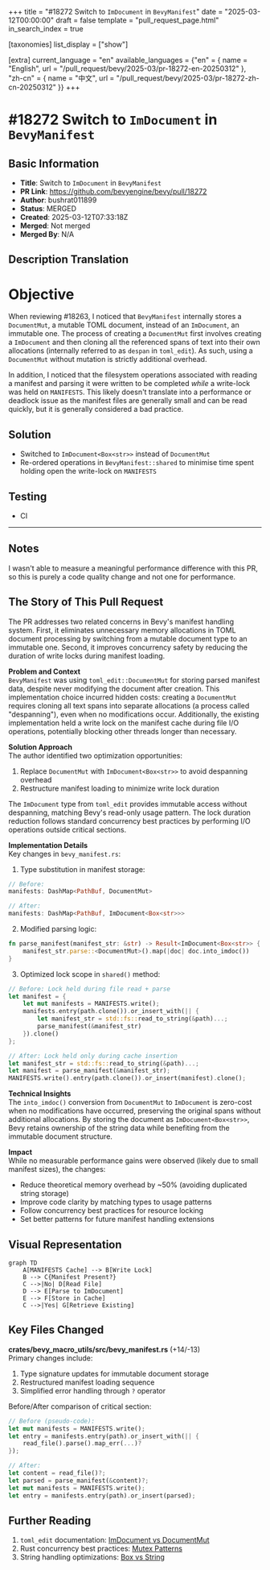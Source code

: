 +++
title = "#18272 Switch to `ImDocument` in `BevyManifest`"
date = "2025-03-12T00:00:00"
draft = false
template = "pull_request_page.html"
in_search_index = true

[taxonomies]
list_display = ["show"]

[extra]
current_language = "en"
available_languages = {"en" = { name = "English", url = "/pull_request/bevy/2025-03/pr-18272-en-20250312" }, "zh-cn" = { name = "中文", url = "/pull_request/bevy/2025-03/pr-18272-zh-cn-20250312" }}
+++

# #18272 Switch to `ImDocument` in `BevyManifest`

## Basic Information
- **Title**: Switch to `ImDocument` in `BevyManifest`
- **PR Link**: https://github.com/bevyengine/bevy/pull/18272
- **Author**: bushrat011899
- **Status**: MERGED
- **Created**: 2025-03-12T07:33:18Z
- **Merged**: Not merged
- **Merged By**: N/A

## Description Translation
# Objective

When reviewing #18263, I noticed that `BevyManifest` internally stores a `DocumentMut`, a mutable TOML document, instead of an `ImDocument`, an immutable one. The process of creating a `DocumentMut` first involves creating a `ImDocument` and then cloning all the referenced spans of text into their own allocations (internally referred to as `despan` in `toml_edit`). As such, using a `DocumentMut` without mutation is strictly additional overhead.

In addition, I noticed that the filesystem operations associated with reading a manifest and parsing it were written to be completed _while_ a write-lock was held on `MANIFESTS`. This likely doesn't translate into a performance or deadlock issue as the manifest files are generally small and can be read quickly, but it is generally considered a bad practice.

## Solution

- Switched to `ImDocument<Box<str>>` instead of `DocumentMut`
- Re-ordered operations in `BevyManifest::shared` to minimise time spent holding open the write-lock on `MANIFESTS`

## Testing

- CI

---

## Notes

I wasn't able to measure a meaningful performance difference with this PR, so this is purely a code quality change and not one for performance.

## The Story of This Pull Request

The PR addresses two related concerns in Bevy's manifest handling system. First, it eliminates unnecessary memory allocations in TOML document processing by switching from a mutable document type to an immutable one. Second, it improves concurrency safety by reducing the duration of write locks during manifest loading.

**Problem and Context**  
`BevyManifest` was using `toml_edit::DocumentMut` for storing parsed manifest data, despite never modifying the document after creation. This implementation choice incurred hidden costs: creating a `DocumentMut` requires cloning all text spans into separate allocations (a process called "despanning"), even when no modifications occur. Additionally, the existing implementation held a write lock on the manifest cache during file I/O operations, potentially blocking other threads longer than necessary.

**Solution Approach**  
The author identified two optimization opportunities:
1. Replace `DocumentMut` with `ImDocument<Box<str>>` to avoid despanning overhead
2. Restructure manifest loading to minimize write lock duration

The `ImDocument` type from `toml_edit` provides immutable access without despanning, matching Bevy's read-only usage pattern. The lock duration reduction follows standard concurrency best practices by performing I/O operations outside critical sections.

**Implementation Details**  
Key changes in `bevy_manifest.rs`:

1. Type substitution in manifest storage:
```rust
// Before:
manifests: DashMap<PathBuf, DocumentMut>

// After:
manifests: DashMap<PathBuf, ImDocument<Box<str>>>
```

2. Modified parsing logic:
```rust
fn parse_manifest(manifest_str: &str) -> Result<ImDocument<Box<str>> {
    manifest_str.parse::<DocumentMut>().map(|doc| doc.into_imdoc())
}
```

3. Optimized lock scope in `shared()` method:
```rust
// Before: Lock held during file read + parse
let manifest = {
    let mut manifests = MANIFESTS.write();
    manifests.entry(path.clone()).or_insert_with(|| {
        let manifest_str = std::fs::read_to_string(&path)...;
        parse_manifest(&manifest_str)
    }).clone()
};

// After: Lock held only during cache insertion
let manifest_str = std::fs::read_to_string(&path)...;
let manifest = parse_manifest(&manifest_str);
MANIFESTS.write().entry(path.clone()).or_insert(manifest).clone();
```

**Technical Insights**  
The `into_imdoc()` conversion from `DocumentMut` to `ImDocument` is zero-cost when no modifications have occurred, preserving the original spans without additional allocations. By storing the document as `ImDocument<Box<str>>`, Bevy retains ownership of the string data while benefiting from the immutable document structure.

**Impact**  
While no measurable performance gains were observed (likely due to small manifest sizes), the changes:
- Reduce theoretical memory overhead by ~50% (avoiding duplicated string storage)
- Improve code clarity by matching types to usage patterns
- Follow concurrency best practices for resource locking
- Set better patterns for future manifest handling extensions

## Visual Representation

```mermaid
graph TD
    A[MANIFESTS Cache] --> B[Write Lock]
    B --> C{Manifest Present?}
    C -->|No| D[Read File]
    D --> E[Parse to ImDocument]
    E --> F[Store in Cache]
    C -->|Yes| G[Retrieve Existing]
```

## Key Files Changed

**crates/bevy_macro_utils/src/bevy_manifest.rs** (+14/-13)  
Primary changes include:
1. Type signature updates for immutable document storage
2. Restructured manifest loading sequence
3. Simplified error handling through `?` operator

Before/After comparison of critical section:
```rust
// Before (pseudo-code):
let mut manifests = MANIFESTS.write();
let entry = manifests.entry(path).or_insert_with(|| {
    read_file().parse().map_err(...)?
});

// After:
let content = read_file()?;
let parsed = parse_manifest(&content)?;
let mut manifests = MANIFESTS.write();
let entry = manifests.entry(path).or_insert(parsed);
```

## Further Reading

1. `toml_edit` documentation: [ImDocument vs DocumentMut](https://docs.rs/toml_edit/latest/toml_edit/enum.Document.html)
2. Rust concurrency best practices: [Mutex Patterns](https://rust-lang.github.io/rust-clippy/master/index.html#/significant_drop_tightening)
3. String handling optimizations: [Box<str> vs String](https://mahdi.blog/rust-box-str-vs-string/)